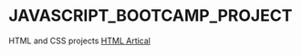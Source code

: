 # JAVASCRIPT_BOOTCAMP_PROJECT
HTML and CSS projects
[HTML Artical](https://rahul1010.hashnode.dev/html-learning#heading-html-elements)
